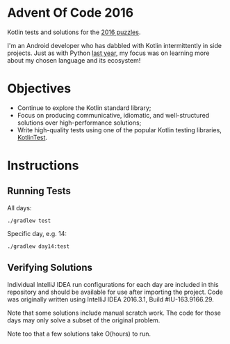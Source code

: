 # Advent Of Code 2016

Kotlin tests and solutions for the [2016 puzzles](http://adventofcode.com/2016).

I'm an Android developer who has dabbled with Kotlin intermittently in side projects. Just as with Python [last year](https://github.com/stkent/AdventOfCode2015), my focus was on learning more about my chosen language and its ecosystem!

# Objectives

- Continue to explore the Kotlin standard library;
- Focus on producing communicative, idiomatic, and well-structured solutions over high-performance solutions;
- Write high-quality tests using one of the popular Kotlin testing libraries, [KotlinTest](https://github.com/kotlintest/kotlintest).

# Instructions

## Running Tests

All days:

    ./gradlew test

Specific day, e.g. 14:

    ./gradlew day14:test

## Verifying Solutions

Individual IntelliJ IDEA run configurations for each day are included in this repository and should be available for use after importing the project. Code was originally written using IntelliJ IDEA 2016.3.1, Build #IU-163.9166.29.

Note that some solutions include manual scratch work. The code for those days may only solve a subset of the original problem.

Note too that a few solutions take O(hours) to run.
